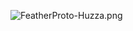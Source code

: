 ![FeatherProto-Huzza.png](https://github.com/wibauxl/MiniQuad/tree/master/hardware/FeatherProto-Huzzah.png)